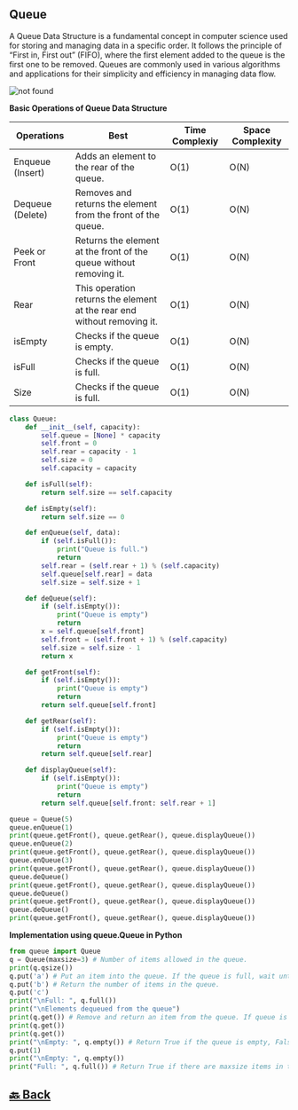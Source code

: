 <h2>Queue</h2>

A Queue Data Structure is a fundamental concept in computer science used for storing and managing data in a specific order. It follows the principle of “First in, First out” (FIFO), where the first element added to the queue is the first one to be removed. Queues are commonly used in various algorithms and applications for their simplicity and efficiency in managing data flow.

<img src="https://media.geeksforgeeks.org/wp-content/cdn-uploads/20230726165642/Queue-Data-structure1.png" alt="not found">

**Basic Operations of Queue Data Structure**

| Operations       | Best                                                                    | Time Complexiy | Space Complexity |
| ---------------- | ----------------------------------------------------------------------- | -------------- | ---------------- |
| Enqueue (Insert) | Adds an element to the rear of the queue.                               | O(1)           | O(N)             |
| Dequeue (Delete) | Removes and returns the element from the front of the queue.            | O(1)           | O(N)             |
| Peek or Front    | Returns the element at the front of the queue without removing it.      | O(1)           | O(N)             |
| Rear             | This operation returns the element at the rear end without removing it. | O(1)           | O(N)             |
| isEmpty          | Checks if the queue is empty.                                           | O(1)           | O(N)             |
| isFull           | Checks if the queue is full.                                            | O(1)           | O(N)             |
| Size             | Checks if the queue is full.                                            | O(1)           | O(N)             |

```python
class Queue:
    def __init__(self, capacity):
        self.queue = [None] * capacity
        self.front = 0
        self.rear = capacity - 1
        self.size = 0
        self.capacity = capacity

    def isFull(self):
        return self.size == self.capacity

    def isEmpty(self):
        return self.size == 0

    def enQueue(self, data):
        if (self.isFull()):
            print("Queue is full.")
            return
        self.rear = (self.rear + 1) % (self.capacity)
        self.queue[self.rear] = data
        self.size = self.size + 1

    def deQueue(self):
        if (self.isEmpty()):
            print("Queue is empty")
            return
        x = self.queue[self.front]
        self.front = (self.front + 1) % (self.capacity)
        self.size = self.size - 1
        return x

    def getFront(self):
        if (self.isEmpty()):
            print("Queue is empty")
            return
        return self.queue[self.front]

    def getRear(self):
        if (self.isEmpty()):
            print("Queue is empty")
            return
        return self.queue[self.rear]

    def displayQueue(self):
        if (self.isEmpty()):
            print("Queue is empty")
            return
        return self.queue[self.front: self.rear + 1]

queue = Queue(5)
queue.enQueue(1)
print(queue.getFront(), queue.getRear(), queue.displayQueue())
queue.enQueue(2)
print(queue.getFront(), queue.getRear(), queue.displayQueue())
queue.enQueue(3)
print(queue.getFront(), queue.getRear(), queue.displayQueue())
queue.deQueue()
print(queue.getFront(), queue.getRear(), queue.displayQueue())
queue.deQueue()
print(queue.getFront(), queue.getRear(), queue.displayQueue())
queue.deQueue()
print(queue.getFront(), queue.getRear(), queue.displayQueue())
```

**Implementation using queue.Queue in Python**

```python
from queue import Queue
q = Queue(maxsize=3) # Number of items allowed in the queue.
print(q.qsize())
q.put('a') # Put an item into the queue. If the queue is full, wait until a free slot is available before adding the item.
q.put('b') # Return the number of items in the queue.
q.put('c')
print("\nFull: ", q.full())
print("\nElements dequeued from the queue")
print(q.get()) # Remove and return an item from the queue. If queue is empty, wait until an item is available.
print(q.get())
print(q.get())
print("\nEmpty: ", q.empty()) # Return True if the queue is empty, False otherwise.
q.put(1)
print("\nEmpty: ", q.empty())
print("Full: ", q.full()) # Return True if there are maxsize items in the queue. If the queue was initialized with maxsize=0 (the default), then full() never returns True.
```

<h2><a href="https://github.com/sanjay9616/data-structure-and-alogrithms/blob/master/README.md"> 🔙 Back</a></h2>